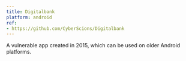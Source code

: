 ```yaml
---
title: Digitalbank
platform: android
ref:
- https://github.com/CyberScions/Digitalbank
---
```


A vulnerable app created in 2015, which can be used on older Android platforms.
